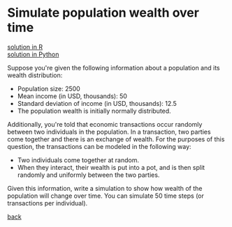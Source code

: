 # Simulate population wealth over time

[solution in R](solution-r.md) <br>
[solution in Python](solution-python.md)

Suppose you're given the following information about a population and its wealth distribution:

- Population size: 2500
- Mean income (in USD, thousands): 50
- Standard deviation of income (in USD, thousands): 12.5
- The population wealth is initially normally distributed.

Additionally, you're told that economic transactions occur randomly between two individuals in the population. In a transaction, two parties come together and there is an exchange of wealth. For the purposes of this question, the transactions can be modeled in the following way:

- Two individuals come together at random.
- When they interact, their wealth is put into a pot, and is then split randomly and uniformly between the two parties.

Given this information, write a simulation to show how wealth of the population will change over time. You can simulate 50 time steps (or transactions per individual).

[back](https://project-dmaestro.github.io/data-interview-qs)
